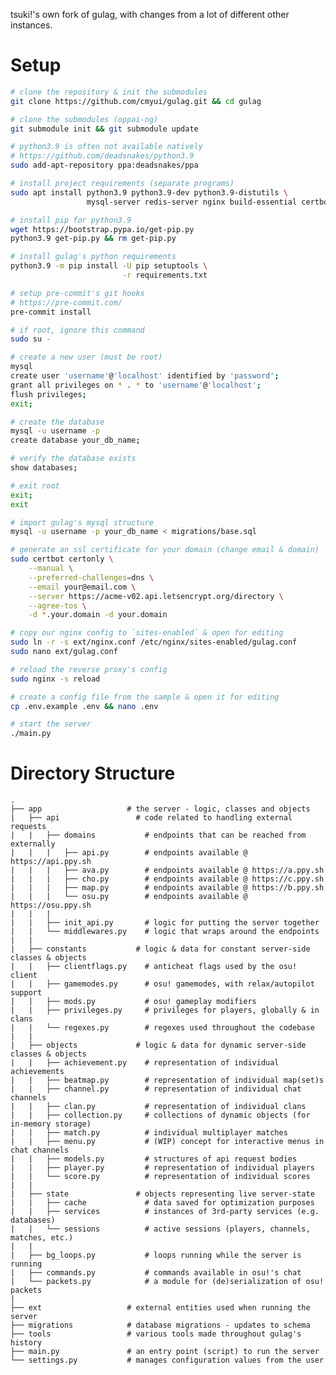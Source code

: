 tsuki!'s own fork of gulag, with changes from a lot of different other instances.

# Setup
```sh
# clone the repository & init the submodules
git clone https://github.com/cmyui/gulag.git && cd gulag

# clone the submodules (oppai-ng)
git submodule init && git submodule update

# python3.9 is often not available natively
# https://github.com/deadsnakes/python3.9
sudo add-apt-repository ppa:deadsnakes/ppa

# install project requirements (separate programs)
sudo apt install python3.9 python3.9-dev python3.9-distutils \
                 mysql-server redis-server nginx build-essential certbot

# install pip for python3.9
wget https://bootstrap.pypa.io/get-pip.py
python3.9 get-pip.py && rm get-pip.py

# install gulag's python requirements
python3.9 -m pip install -U pip setuptools \
                         -r requirements.txt

# setup pre-commit's git hooks
# https://pre-commit.com/
pre-commit install

# if root, ignore this command
sudo su -

# create a new user (must be root)
mysql
create user 'username'@'localhost' identified by 'password';
grant all privileges on * . * to 'username'@'localhost';
flush privileges;
exit;

# create the database
mysql -u username -p
create database your_db_name;

# verify the database exists
show databases;

# exit root
exit;
exit

# import gulag's mysql structure
mysql -u username -p your_db_name < migrations/base.sql

# generate an ssl certificate for your domain (change email & domain)
sudo certbot certonly \
    --manual \
    --preferred-challenges=dns \
    --email your@email.com \
    --server https://acme-v02.api.letsencrypt.org/directory \
    --agree-tos \
    -d *.your.domain -d your.domain

# copy our nginx config to `sites-enabled` & open for editing
sudo ln -r -s ext/nginx.conf /etc/nginx/sites-enabled/gulag.conf
sudo nano ext/gulag.conf

# reload the reverse proxy's config
sudo nginx -s reload

# create a config file from the sample & open it for editing
cp .env.example .env && nano .env

# start the server
./main.py
```

# Directory Structure
    .
    ├── app                   # the server - logic, classes and objects
    |   ├── api                 # code related to handling external requests
    |   |   ├── domains           # endpoints that can be reached from externally
    |   |   |   ├── api.py        # endpoints available @ https://api.ppy.sh
    |   |   |   ├── ava.py        # endpoints available @ https://a.ppy.sh
    |   |   |   ├── cho.py        # endpoints available @ https://c.ppy.sh
    |   |   |   ├── map.py        # endpoints available @ https://b.ppy.sh
    |   |   |   └── osu.py        # endpoints available @ https://osu.ppy.sh
    |   |   |
    |   |   ├── init_api.py       # logic for putting the server together
    |   |   └── middlewares.py    # logic that wraps around the endpoints
    |   |
    |   ├── constants           # logic & data for constant server-side classes & objects
    |   |   ├── clientflags.py    # anticheat flags used by the osu! client
    |   |   ├── gamemodes.py      # osu! gamemodes, with relax/autopilot support
    |   |   ├── mods.py           # osu! gameplay modifiers
    |   |   ├── privileges.py     # privileges for players, globally & in clans
    |   |   └── regexes.py        # regexes used throughout the codebase
    |   |
    |   ├── objects             # logic & data for dynamic server-side classes & objects
    |   |   ├── achievement.py    # representation of individual achievements
    |   |   ├── beatmap.py        # representation of individual map(set)s
    |   |   ├── channel.py        # representation of individual chat channels
    |   |   ├── clan.py           # representation of individual clans
    |   |   ├── collection.py     # collections of dynamic objects (for in-memory storage)
    |   |   ├── match.py          # individual multiplayer matches
    |   |   ├── menu.py           # (WIP) concept for interactive menus in chat channels
    |   |   ├── models.py         # structures of api request bodies
    |   |   ├── player.py         # representation of individual players
    |   |   └── score.py          # representation of individual scores
    |   |
    |   ├── state               # objects representing live server-state
    |   |   ├── cache             # data saved for optimization purposes
    |   |   ├── services          # instances of 3rd-party services (e.g. databases)
    |   |   └── sessions          # active sessions (players, channels, matches, etc.)
    |   |
    |   ├── bg_loops.py           # loops running while the server is running
    |   ├── commands.py           # commands available in osu!'s chat
    |   └── packets.py            # a module for (de)serialization of osu! packets
    |
    ├── ext                   # external entities used when running the server
    ├── migrations            # database migrations - updates to schema
    ├── tools                 # various tools made throughout gulag's history
    ├── main.py               # an entry point (script) to run the server
    └── settings.py           # manages configuration values from the user
